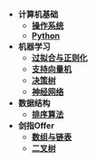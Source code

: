 * **计算机基础**
  * [**操作系统**](content/操作系统.md)
  * [**Python**](content/Python.md)
* **机器学习**
  * [**过拟合与正则化**](content/过拟合与正则化.md)
  * [**支持向量机**](content/支持向量机.md)
  * [**决策树**](content/决策树.md)
  * [**神经网络**](content/神经网络.md)
* **数据结构**
  * [**排序算法**](content/排序算法.md)
* **剑指Offer**
  * [**数组与链表**](content/剑指Offer/数组与链表.md)
  * [**二叉树**](content/剑指Offer/二叉树.md)
